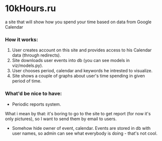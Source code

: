 # 10kHours.ru

a site that will show how you spend your time based on data from Google Calendar

### How it works:
1. User creates account on this site and provides access to his Calendar data (through redirects).
2. Site downloads user events into db (you can see models in viz/models.py).
3. User chooses period, calendar and keywords he intrested to visualize.
4. Site shows a couple of graphs about user's time spending in given period of time.

### What'd be nice to have:
- Periodic reports system.

What i mean by that: it's boring to go to the site to get report (for now it's only pictures), so I want to send them by email to users.

- Somehow hide owner of event, calendar. Events are stored in db with user names, so admin can see what everybody is doing - that's not cool.
